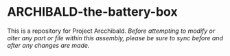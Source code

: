 # ARCHIBALD-the-battery-box
This is a repository for Project Arcchibald.
*Before attempting to modify or alter any part or file within this assembly, please be sure to sync before and after any changes are made.*
